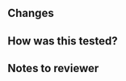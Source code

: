 ## Changes

<!-- Describe your change(s) to reviewers -->

## How was this tested?

<!-- Describe how you tested the changes -->

## Notes to reviewer

<!-- Additional info that's relevant to these changes -->
